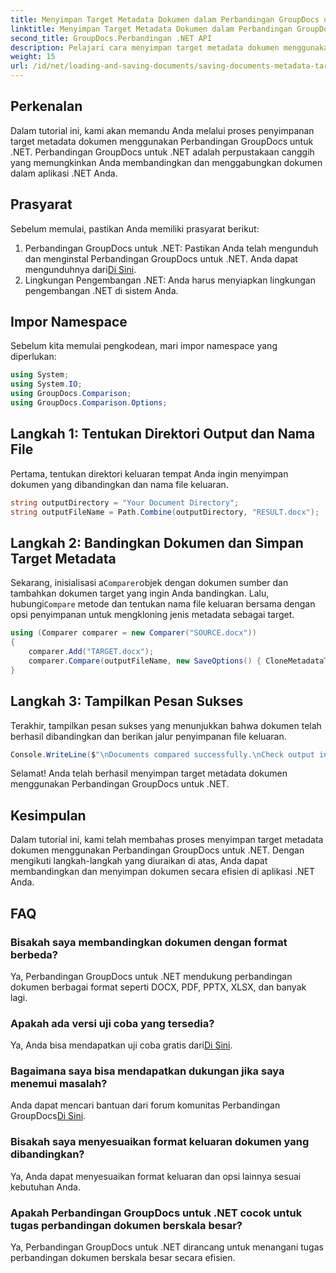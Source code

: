 ```yaml
---
title: Menyimpan Target Metadata Dokumen dalam Perbandingan GroupDocs untuk .NET
linktitle: Menyimpan Target Metadata Dokumen dalam Perbandingan GroupDocs untuk .NET
second_title: GroupDocs.Perbandingan .NET API
description: Pelajari cara menyimpan target metadata dokumen menggunakan Perbandingan GroupDocs untuk .NET. Langkah mudah untuk perbandingan dokumen yang efisien di aplikasi .NET Anda.
weight: 15
url: /id/net/loading-and-saving-documents/saving-documents-metadata-target/
---
```

## Perkenalan
Dalam tutorial ini, kami akan memandu Anda melalui proses penyimpanan target metadata dokumen menggunakan Perbandingan GroupDocs untuk .NET. Perbandingan GroupDocs untuk .NET adalah perpustakaan canggih yang memungkinkan Anda membandingkan dan menggabungkan dokumen dalam aplikasi .NET Anda.
## Prasyarat
Sebelum memulai, pastikan Anda memiliki prasyarat berikut:
1.  Perbandingan GroupDocs untuk .NET: Pastikan Anda telah mengunduh dan menginstal Perbandingan GroupDocs untuk .NET. Anda dapat mengunduhnya dari[Di Sini](https://releases.groupdocs.com/comparison/net/).
2. Lingkungan Pengembangan .NET: Anda harus menyiapkan lingkungan pengembangan .NET di sistem Anda.

## Impor Namespace
Sebelum kita memulai pengkodean, mari impor namespace yang diperlukan:
```csharp
using System;
using System.IO;
using GroupDocs.Comparison;
using GroupDocs.Comparison.Options;
```
## Langkah 1: Tentukan Direktori Output dan Nama File
Pertama, tentukan direktori keluaran tempat Anda ingin menyimpan dokumen yang dibandingkan dan nama file keluaran.
```csharp
string outputDirectory = "Your Document Directory";
string outputFileName = Path.Combine(outputDirectory, "RESULT.docx");
```
## Langkah 2: Bandingkan Dokumen dan Simpan Target Metadata
 Sekarang, inisialisasi a`Comparer`objek dengan dokumen sumber dan tambahkan dokumen target yang ingin Anda bandingkan. Lalu, hubungi`Compare` metode dan tentukan nama file keluaran bersama dengan opsi penyimpanan untuk mengkloning jenis metadata sebagai target.
```csharp
using (Comparer comparer = new Comparer("SOURCE.docx"))
{
    comparer.Add("TARGET.docx");
    comparer.Compare(outputFileName, new SaveOptions() { CloneMetadataType = MetadataType.Target });
}
```
## Langkah 3: Tampilkan Pesan Sukses
Terakhir, tampilkan pesan sukses yang menunjukkan bahwa dokumen telah berhasil dibandingkan dan berikan jalur penyimpanan file keluaran.
```csharp
Console.WriteLine($"\nDocuments compared successfully.\nCheck output in {outputDirectory}.");
```
Selamat! Anda telah berhasil menyimpan target metadata dokumen menggunakan Perbandingan GroupDocs untuk .NET.

## Kesimpulan
Dalam tutorial ini, kami telah membahas proses menyimpan target metadata dokumen menggunakan Perbandingan GroupDocs untuk .NET. Dengan mengikuti langkah-langkah yang diuraikan di atas, Anda dapat membandingkan dan menyimpan dokumen secara efisien di aplikasi .NET Anda.
## FAQ
### Bisakah saya membandingkan dokumen dengan format berbeda?
Ya, Perbandingan GroupDocs untuk .NET mendukung perbandingan dokumen berbagai format seperti DOCX, PDF, PPTX, XLSX, dan banyak lagi.
### Apakah ada versi uji coba yang tersedia?
 Ya, Anda bisa mendapatkan uji coba gratis dari[Di Sini](https://releases.groupdocs.com/).
### Bagaimana saya bisa mendapatkan dukungan jika saya menemui masalah?
 Anda dapat mencari bantuan dari forum komunitas Perbandingan GroupDocs[Di Sini](https://forum.groupdocs.com/c/comparison/12).
### Bisakah saya menyesuaikan format keluaran dokumen yang dibandingkan?
Ya, Anda dapat menyesuaikan format keluaran dan opsi lainnya sesuai kebutuhan Anda.
### Apakah Perbandingan GroupDocs untuk .NET cocok untuk tugas perbandingan dokumen berskala besar?
Ya, Perbandingan GroupDocs untuk .NET dirancang untuk menangani tugas perbandingan dokumen berskala besar secara efisien.